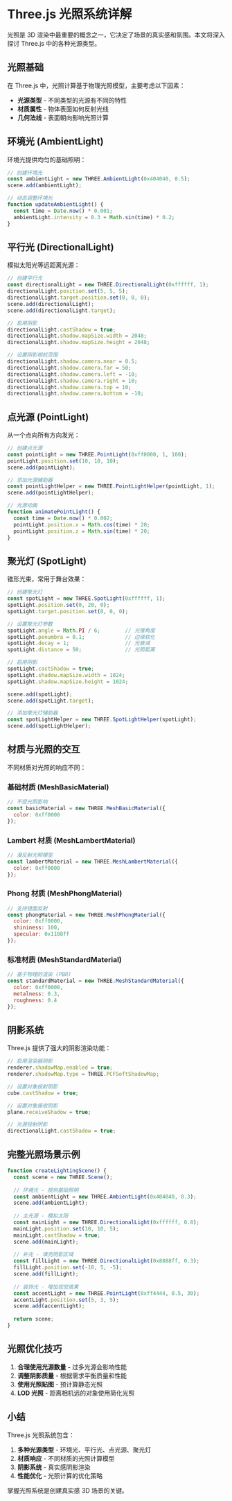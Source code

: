 # Three.js 光照系统详解

光照是 3D 渲染中最重要的概念之一，它决定了场景的真实感和氛围。本文将深入探讨 Three.js 中的各种光源类型。

## 光照基础

在 Three.js 中，光照计算基于物理光照模型，主要考虑以下因素：

- **光源类型** - 不同类型的光源有不同的特性
- **材质属性** - 物体表面如何反射光线
- **几何法线** - 表面朝向影响光照计算

## 环境光 (AmbientLight)

环境光提供均匀的基础照明：

```javascript
// 创建环境光
const ambientLight = new THREE.AmbientLight(0x404040, 0.5);
scene.add(ambientLight);

// 动态调整环境光
function updateAmbientLight() {
  const time = Date.now() * 0.001;
  ambientLight.intensity = 0.3 + Math.sin(time) * 0.2;
}
```

## 平行光 (DirectionalLight)

模拟太阳光等远距离光源：

```javascript
// 创建平行光
const directionalLight = new THREE.DirectionalLight(0xffffff, 1);
directionalLight.position.set(5, 5, 5);
directionalLight.target.position.set(0, 0, 0);
scene.add(directionalLight);
scene.add(directionalLight.target);

// 启用阴影
directionalLight.castShadow = true;
directionalLight.shadow.mapSize.width = 2048;
directionalLight.shadow.mapSize.height = 2048;

// 设置阴影相机范围
directionalLight.shadow.camera.near = 0.5;
directionalLight.shadow.camera.far = 50;
directionalLight.shadow.camera.left = -10;
directionalLight.shadow.camera.right = 10;
directionalLight.shadow.camera.top = 10;
directionalLight.shadow.camera.bottom = -10;
```

## 点光源 (PointLight)

从一个点向所有方向发光：

```javascript
// 创建点光源
const pointLight = new THREE.PointLight(0xff0000, 1, 100);
pointLight.position.set(10, 10, 10);
scene.add(pointLight);

// 添加光源辅助器
const pointLightHelper = new THREE.PointLightHelper(pointLight, 1);
scene.add(pointLightHelper);

// 光源动画
function animatePointLight() {
  const time = Date.now() * 0.002;
  pointLight.position.x = Math.cos(time) * 20;
  pointLight.position.z = Math.sin(time) * 20;
}
```

## 聚光灯 (SpotLight)

锥形光束，常用于舞台效果：

```javascript
// 创建聚光灯
const spotLight = new THREE.SpotLight(0xffffff, 1);
spotLight.position.set(0, 20, 0);
spotLight.target.position.set(0, 0, 0);

// 设置聚光灯参数
spotLight.angle = Math.PI / 6;        // 光锥角度
spotLight.penumbra = 0.1;             // 边缘软化
spotLight.decay = 1;                  // 光衰减
spotLight.distance = 50;              // 光照距离

// 启用阴影
spotLight.castShadow = true;
spotLight.shadow.mapSize.width = 1024;
spotLight.shadow.mapSize.height = 1024;

scene.add(spotLight);
scene.add(spotLight.target);

// 添加聚光灯辅助器
const spotLightHelper = new THREE.SpotLightHelper(spotLight);
scene.add(spotLightHelper);
```

## 材质与光照的交互

不同材质对光照的响应不同：

### 基础材质 (MeshBasicMaterial)

```javascript
// 不受光照影响
const basicMaterial = new THREE.MeshBasicMaterial({ 
  color: 0xff0000 
});
```

### Lambert 材质 (MeshLambertMaterial)

```javascript
// 漫反射光照模型
const lambertMaterial = new THREE.MeshLambertMaterial({ 
  color: 0xff0000 
});
```

### Phong 材质 (MeshPhongMaterial)

```javascript
// 支持镜面反射
const phongMaterial = new THREE.MeshPhongMaterial({ 
  color: 0xff0000,
  shininess: 100,
  specular: 0x1188ff
});
```

### 标准材质 (MeshStandardMaterial)

```javascript
// 基于物理的渲染 (PBR)
const standardMaterial = new THREE.MeshStandardMaterial({
  color: 0xff0000,
  metalness: 0.3,
  roughness: 0.4
});
```

## 阴影系统

Three.js 提供了强大的阴影渲染功能：

```javascript
// 启用渲染器阴影
renderer.shadowMap.enabled = true;
renderer.shadowMap.type = THREE.PCFSoftShadowMap;

// 设置对象投射阴影
cube.castShadow = true;

// 设置对象接收阴影
plane.receiveShadow = true;

// 光源投射阴影
directionalLight.castShadow = true;
```

## 完整光照场景示例

```javascript
function createLightingScene() {
  const scene = new THREE.Scene();
  
  // 环境光 - 提供基础照明
  const ambientLight = new THREE.AmbientLight(0x404040, 0.3);
  scene.add(ambientLight);
  
  // 主光源 - 模拟太阳
  const mainLight = new THREE.DirectionalLight(0xffffff, 0.8);
  mainLight.position.set(10, 10, 5);
  mainLight.castShadow = true;
  scene.add(mainLight);
  
  // 补光 - 填充阴影区域
  const fillLight = new THREE.DirectionalLight(0x8888ff, 0.3);
  fillLight.position.set(-10, 5, -5);
  scene.add(fillLight);
  
  // 装饰光 - 增加视觉效果
  const accentLight = new THREE.PointLight(0xff4444, 0.5, 30);
  accentLight.position.set(5, 3, 5);
  scene.add(accentLight);
  
  return scene;
}
```

## 光照优化技巧

1. **合理使用光源数量** - 过多光源会影响性能
2. **调整阴影质量** - 根据需求平衡质量和性能
3. **使用光照贴图** - 预计算静态光照
4. **LOD 光照** - 距离相机远的对象使用简化光照

## 小结

Three.js 光照系统包含：

1. **多种光源类型** - 环境光、平行光、点光源、聚光灯
2. **材质响应** - 不同材质的光照计算模型
3. **阴影系统** - 真实感阴影渲染
4. **性能优化** - 光照计算的优化策略

掌握光照系统是创建真实感 3D 场景的关键。
